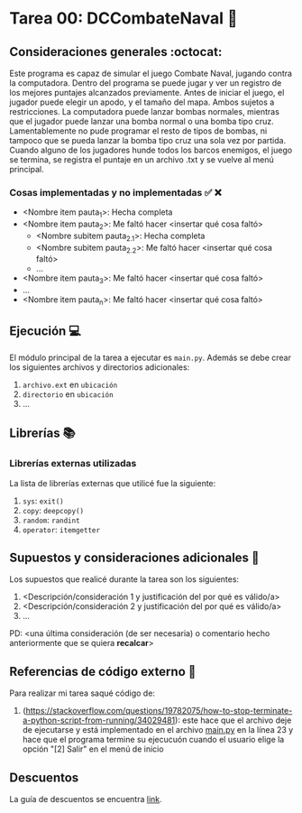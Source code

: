# Tarea 00: DCCombateNaval :school_satchel:

## Consideraciones generales :octocat:

Este programa es capaz de simular el juego Combate Naval, jugando contra la computadora. Dentro del programa se puede jugar y ver un registro de los mejores puntajes alcanzados previamente. 
Antes de iniciar el juego, el jugador puede elegir un apodo, y el tamaño del mapa. Ambos sujetos a restricciones.
La computadora puede lanzar bombas normales, mientras que el jugador puede lanzar una bomba normal o una bomba tipo cruz.
Lamentablemente no pude programar el resto de tipos de bombas, ni tampoco que se pueda lanzar la bomba tipo cruz una sola vez por partida.
Cuando alguno de los jugadores hunde todos los barcos enemigos, el juego se termina, se registra el puntaje en un archivo .txt y se vuelve al menú principal.

### Cosas implementadas y no implementadas :white_check_mark: :x:

* <Nombre item pauta<sub>1</sub>>: Hecha completa
* <Nombre item pauta<sub>2</sub>>: Me faltó hacer <insertar qué cosa faltó>
    * <Nombre subitem pauta<sub>2.1</sub>>: Hecha completa 
    * <Nombre subitem pauta<sub>2.2</sub>>: Me faltó hacer <insertar qué cosa faltó>
    * ...
* <Nombre item pauta<sub>3</sub>>: Me faltó hacer <insertar qué cosa faltó>
* ...
* <Nombre item pauta<sub>n</sub>>: Me faltó hacer <insertar qué cosa faltó>

## Ejecución :computer:
El módulo principal de la tarea a ejecutar es  ```main.py```. Además se debe crear los siguientes archivos y directorios adicionales:
1. ```archivo.ext``` en ```ubicación```
2. ```directorio``` en ```ubicación```
3. ...


## Librerías :books:
### Librerías externas utilizadas
La lista de librerías externas que utilicé fue la siguiente:

1. ```sys```: ```exit()```
2. ```copy```: ```deepcopy()```
3. ```random```: ```randint```
4. ```operator```: ```itemgetter```


## Supuestos y consideraciones adicionales :thinking:
Los supuestos que realicé durante la tarea son los siguientes:

1. <Descripción/consideración 1 y justificación del por qué es válido/a> 
2. <Descripción/consideración 2 y justificación del por qué es válido/a>
3. ...

PD: <una última consideración (de ser necesaria) o comentario hecho anteriormente que se quiera **recalcar**>


## Referencias de código externo :book:

Para realizar mi tarea saqué código de:
1. (https://stackoverflow.com/questions/19782075/how-to-stop-terminate-a-python-script-from-running/34029481): este hace que el archivo deje de ejecutarse y está implementado en el archivo [main.py](main.py) en la línea 23 y hace que el programa termine su ejecucuón cuando el usuario elige la opción "[2] Salir" en el menú de inicio



## Descuentos
La guía de descuentos se encuentra [link](https://github.com/IIC2233/syllabus/blob/master/Tareas/Descuentos.md).
